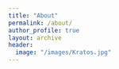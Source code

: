 ```yaml
---
title: "About"
permalink: /about/
author_profile: true
layout: archive
header:
  image: "/images/Kratos.jpg"
---
```

